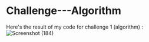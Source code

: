 # Challenge---Algorithm

Here's the result of my code for challenge 1 (algorithm) :
![Screenshot (184)](https://user-images.githubusercontent.com/100252923/213196546-946e94eb-5cf8-4a1f-8a90-0951b6962551.png)
